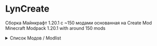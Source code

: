 # LynCreate

Сборка Майнкрафт 1.20.1 с ~150 модами основанная на Create Mod <br>
Minecraft Modpack 1.20.1 with around 150 mods <br>
<details>
<summary>Список Модов / Modlist</summary>
<ul>
<li>3d-Skin-Layers</li>
<li>Advanced Peripherals</li>
<li>Advancement Plaques</li>
<li>Alex's Caves Delight</li>
<li>Alex's Caves</li>
<li>Alex's Mobs EXTRA Music</li>
<li>Alex's Mobs</li>
<li>Aquamirae</li>
<li>Architectury</li>
<li>Artifacts</li>
<li>Athena</li>
<li>Balm</li>
<li>Better Third Person</li>
<li>BetterF3</li>
<li>Bookshelf</li>
<li>Botarium</li>
<li>CC: Tweaked</li>
<li>CC: VS</li>
<li>CC:C Bridge</li>
<li>CTOV - Chef's delight Compat</li>
<li>CTOV - Create: Structures</li>
<li>CTOV - Farmer Delight Compat</li>
<li>CTOV - More villagers compat</li>
<li>CTOV - Rats Compat</li>
<li>Chat Heads</li>
<li>Chefs Delight</li>
<li>Chipped</li>
<li>ChoiceTheorem's Overhauled Village</li>
<li>Citadel</li>
<li>Clockwork: Create x Valkyrien Skies</li>
<li>Cloth Config v10 API</li>
<li>Controlling</li>
<li>CoroUtil</li>
<li>CraftingTweaks</li>
<li>Create : Encased</li>
<li>Create Big Cannons</li>
<li>Create Crafts & Additions</li>
<li>Create Deco Additions</li>
<li>Create Deco</li>
<li>Create Enchantment Industry</li>
<li>Create Goggles</li>
<li>Create Jetpack</li>
<li>Create Mechanical Extruder</li>
<li>Create Mechanical Spawner</li>
<li>Create Ore Excavation</li>
<li>Create Railways Navigator</li>
<li>Create Slice & Dice</li>
<li>Create Stuff & Additions</li>
<li>Create: Things and Misc</li>
<li>Create: Bells & Whistles</li>
<li>Create: Central Kitchen</li>
<li>Create: Connected</li>
<li>Create: Copycats+</li>
<li>Create: Design n' Decor</li>
<li>Create: Dreams & Desires</li>
<li>Create: Factory</li>
<li>Create: Framed</li>
<li>Create: Interactive</li>
<li>Create: Interiors</li>
<li>Create: New Age</li>
<li>Create: Numismatics</li>
<li>Create: Power Loader</li>
<li>Create: Steam 'n' Rails</li>
<li>Create: Structures</li>
<li>Create: The Factory Must Grow</li>
<li>Create: Train Perspective</li>
<li>Create</li>
<li>Cristel Lib</li>
<li>Curios API</li>
<li>Dynamic Lights</li>
<li>Embeddium++</li>
<li>Embeddium</li>
<li>Emojiful</li>
<li>End's Delight</li>
<li>Enhanced Boss Bars</li>
<li>Entity Model Features</li>
<li>Entity Texture Features</li>
<li>EntityCulling</li>
<li>Farmer's Delight</li>
<li>Ferrite Core</li>
<li>GeckoLib 4</li>
<li>Gravestone Mod</li>
<li>Guard Villagers</li>
<li>Highlighter</li>
<li>Iceberg</li>
<li>Immersive Melodies</li>
<li>Immersive Paintings</li>
<li>Jade Addons</li>
<li>Jade</li>
<li>Journeymap</li>
<li>Joy of Painting</li>
<li>Just Enough Items</li>
<li>Just Enough Professions (JEP)</li>
<li>Just Enough Resources</li>
<li>Kotlin for Forge</li>
<li>Lithostitched</li>
<li>Lootr</li>
<li>Macaw's Bridges</li>
<li>Macaw's Doors</li>
<li>Macaw's Fences and Walls</li>
<li>Macaw's Furniture</li>
<li>Macaw's Holidays</li>
<li>Macaw's Lights and Lamps</li>
<li>Macaw's Paintings</li>
<li>Macaw's Paths and Pavings</li>
<li>Macaw's Roofs</li>
<li>Macaw's Trapdoors</li>
<li>Macaw's Windows</li>
<li>Memory Leak Fix</li>
<li>MmmMmmMmmmmm</li>
<li>ModernFix</li>
<li>Moonlight Library</li>
<li>More Villargers</li>
<li>Mouse Tweaks</li>
<li>MythicMounts</li>
<li>Nether's Delight</li>
<li>newagealexscaves</li>
<li>No Chat Reports</li>
<li>NotEnoughAnimations</li>
<li>Obscure API</li>
<li>Ocean's Delight</li>
<li>Patchouli</li>
<li>Ping Wheel</li>
<li>Rats</li>
<li>Resourceful Lib</li>
<li>Resourcefulconfig</li>
<li>SOL: Valheim</li>
<li>Searchables</li>
<li>Simple Voice Chat</li>
<li>Simply Swords</li>
<li>Sleep</li>
<li>Sophisticated Backpacks</li>
<li>Sophisticated Core</li>
<li>Sophisticated Storage</li>
<li>Sound Physics Remastered</li>
<li>spark</li>
<li>Starlight</li>
<li>Storage Delight</li>
<li>Storage Drawers</li>
<li>SuperMartijn642's Config Library</li>
<li>SuperMartijn642's Core Lib</li>
<li>Tempad</li>
<li>Terralith</li>
<li>Tips</li>
<li>Towns and Towers</li>
<li>Trash Cans</li>
<li>TrashSlot</li>
<li>Traveler's Titles</li>
<li>VS Eureka Mod</li>
<li>Valkyrien Skies 2</li>
<li>Waystones</li>
<li>What Are They Up To</li>
<li>YUNG's API</li>
<li>YUNG's Better Desert Temples</li>
<li>YUNG's Better Dungeons</li>
<li>YUNG's Better End Island</li>
<li>YUNG's Better Jungle Temples</li>
<li>YUNG's Better Mineshafts</li>
<li>YUNG's Better Nether Fortresses</li>
<li>YUNG's Better Ocean Monuments</li>
<li>YUNG's Better Strongholds</li>
<li>YUNG's Better Witch Huts</li>
<li>YUNG's Bridges</li>
<li>YUNG's Extras</li>
</ul>
</details>